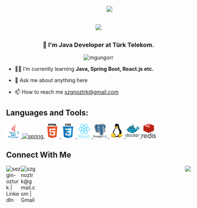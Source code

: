 <img align='right' src="https://media.giphy.com/media/M9gbBd9nbDrOTu1Mqx/giphy.gif" width="230">
<h1 align="center">
    <img src="https://readme-typing-svg.herokuapp.com/?color=602356&size=30&lines=Hi%F0%9F%91%8B%2C+I%27m+Sezgin+%C3%96zt%C3%BCrk">
</h1>

<h3 align="center"> 🤖 I'm Java Developer at Türk Telekom. </h3>
<p align="center"> <img src="https://komarev.com/ghpvc/?username=szgnoztrk&label=Profile%20views&color=602356&style=flat" alt="mgungorr" /> </p>

- 👨‍💻 I’m currently learning **Java, Spring Boot, React.js etc.**

- 💬 Ask me about anything here

- 📫 How to reach me [szgnoztrk@gmail.com](**szgnoztrk@gmail.com**)

## Languages and Tools:

<p align="left">
    <a href="https://www.java.com" target="_blank" rel="noreferrer"> 
        <img src="https://raw.githubusercontent.com/devicons/devicon/master/icons/java/java-original.svg" alt="java" width="40" height="40"/> 
    </a> 
    <a href="https://spring.io/" target="_blank" rel="noreferrer"> 
        <img src="https://www.vectorlogo.zone/logos/springio/springio-icon.svg" alt="spring" width="40" height="40"/> 
    </a> 
    <a href="https://www.w3.org/html/" target="_blank" rel="noreferrer"> 
        <img src="https://raw.githubusercontent.com/devicons/devicon/master/icons/html5/html5-original-wordmark.svg" alt="html5" width="40" height="40"/> 
    </a> 
    <a href="https://www.w3schools.com/css/" target="_blank" rel="noreferrer"> 
        <img src="https://raw.githubusercontent.com/devicons/devicon/master/icons/css3/css3-original-wordmark.svg" alt="css3" width="40" height="40"/> 
    </a> 
    <a href="https://reactjs.org/" target="_blank" rel="noreferrer"> 
        <img src="https://raw.githubusercontent.com/devicons/devicon/master/icons/react/react-original-wordmark.svg" alt="react" width="40" height="40"/> 
    </a>
    <a href="https://www.postgresql.org" target="_blank" rel="noreferrer"> 
        <img src="https://raw.githubusercontent.com/devicons/devicon/master/icons/postgresql/postgresql-original-wordmark.svg" alt="postgresql" width="40" height="40"/> 
    </a> 
    <a href="https://www.linux.org/" target="_blank" rel="noreferrer"> 
        <img src="https://raw.githubusercontent.com/devicons/devicon/master/icons/linux/linux-original.svg" alt="linux" width="40" height="40"/> 
    </a>
    <a href="https://www.docker.com/" target="_blank" rel="noreferrer"> 
        <img src="https://raw.githubusercontent.com/devicons/devicon/master/icons/docker/docker-original-wordmark.svg" alt="docker" width="40" height="40"/> 
    </a> 
    <a href="https://redis.io" target="_blank" rel="noreferrer"> 
        <img src="https://raw.githubusercontent.com/devicons/devicon/master/icons/redis/redis-original-wordmark.svg" alt="redis" width="40" height="40"/> 
    </a> 
    
</p>

## Connect With Me
[<img src="https://edent.github.io/SuperTinyIcons/images/svg/linkedin.svg" alt="sezgin-ozturk | LinkedIn" width="40px" align="left" />][linkedin]
[<img src="https://edent.github.io/SuperTinyIcons/images/svg/gmail.svg" alt="szgnoztrk@gmail.com | Gmail" width="40" align="left" />][gmail]

<p align="right"> 
  <img src="https://github-readme-stats.vercel.app/api?username=szgnoztrk&show_icons=true&theme=synthwave" >
</p>



[linkedin]: [https://www.linkedin.com/in/sezgin-ozturk/]
[gmail]: [szgnoztrk@gmail.com]
